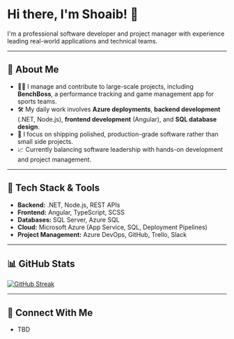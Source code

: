 # Hi there, I'm Shoaib! 👋

I'm a professional software developer and project manager with experience leading real-world applications and technical teams.

---

## 🚀 About Me
- 🧑‍💻 I manage and contribute to large-scale projects, including **BenchBoss**, a performance tracking and game management app for sports teams.
- 🛠️ My daily work involves **Azure deployments**, **backend development** (.NET, Node.js), **frontend development** (Angular), and **SQL database design**.
- 🎯 I focus on shipping polished, production-grade software rather than small side projects.
- 📈 Currently balancing software leadership with hands-on development and project management.

---

## 🧰 Tech Stack & Tools
- **Backend:** .NET, Node.js, REST APIs
- **Frontend:** Angular, TypeScript, SCSS
- **Databases:** SQL Server, Azure SQL
- **Cloud:** Microsoft Azure (App Service, SQL, Deployment Pipelines)
- **Project Management:** Azure DevOps, GitHub, Trello, Slack

---

## 📊 GitHub Stats


[![GitHub Streak](https://streak-stats.demolab.com?user=ShoaibAdnan&theme=dark)](https://git.io/streak-stats)

---

## 🔗 Connect With Me
- TBD


